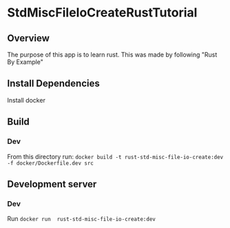 # StdMiscFileIoCreateRustTutorial

## Overview
The purpose of this app is to learn rust. This was made by following "Rust By Example"

## Install Dependencies
Install docker

## Build
### Dev
From this directory run: `docker build -t rust-std-misc-file-io-create:dev -f docker/Dockerfile.dev src`

## Development server
### Dev
Run `docker run  rust-std-misc-file-io-create:dev`